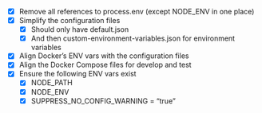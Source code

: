 - [x] Remove all references to process.env (except NODE_ENV in one place)
- [x] Simplify the configuration files
  - [x] Should only have default.json
  - [x] And then custom-environment-variables.json for environment variables
- [x] Align Docker’s ENV vars with the configuration files
- [x] Align the Docker Compose files for develop and test
- [x] Ensure the following ENV vars exist
  - [x] NODE_PATH
  - [x] NODE_ENV
  - [x] SUPPRESS_NO_CONFIG_WARNING = “true”

